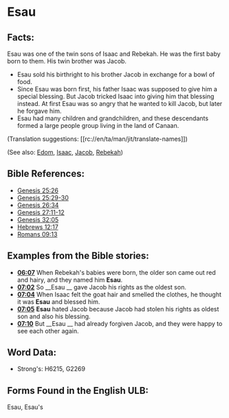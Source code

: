 # Esau

## Facts:

Esau was one of the twin sons of Isaac and Rebekah. He was the first baby born to them. His twin brother was Jacob.

* Esau sold his birthright to his brother Jacob in exchange for a bowl of food.
* Since Esau was born first, his father Isaac was supposed to give him a special blessing. But Jacob tricked Isaac into giving him that blessing instead. At first Esau was so angry that he wanted to kill Jacob, but later he forgave him.
* Esau had many children and grandchildren, and these descendants formed a large people group living in the land of Canaan.

(Translation suggestions: [[rc://en/ta/man/jit/translate-names]])

(See also: [Edom](../names/edom.md), [Isaac](../names/isaac.md), [Jacob](../names/jacob.md), [Rebekah](../names/rebekah.md))

## Bible References:

* [Genesis 25:26](rc://en/tn/help/gen/25/26)
* [Genesis 25:29-30](rc://en/tn/help/gen/25/29)
* [Genesis 26:34](rc://en/tn/help/gen/26/34)
* [Genesis 27:11-12](rc://en/tn/help/gen/27/11)
* [Genesis 32:05](rc://en/tn/help/gen/32/05)
* [Hebrews 12:17](rc://en/tn/help/heb/12/17)
* [Romans 09:13](rc://en/tn/help/rom/09/13)

## Examples from the Bible stories:

* __[06:07](rc://en/tn/help/obs/06/07)__ When Rebekah's babies were born, the older son came out red and hairy, and they named him __Esau__.
* __[07:02](rc://en/tn/help/obs/07/02)__ So __Esau __ gave Jacob his rights as the oldest son.
* __[07:04](rc://en/tn/help/obs/07/04)__ When Isaac felt the goat hair and smelled the clothes, he thought it was __Esau__ and blessed him.
* __[07:05](rc://en/tn/help/obs/07/05)__ __Esau__ hated Jacob because Jacob had stolen his rights as oldest son and also his blessing.
* __[07:10](rc://en/tn/help/obs/07/10)__ But __Esau __ had already forgiven Jacob, and they were happy to see each other again.

## Word Data:

* Strong's: H6215, G2269

## Forms Found in the English ULB:

Esau, Esau's


